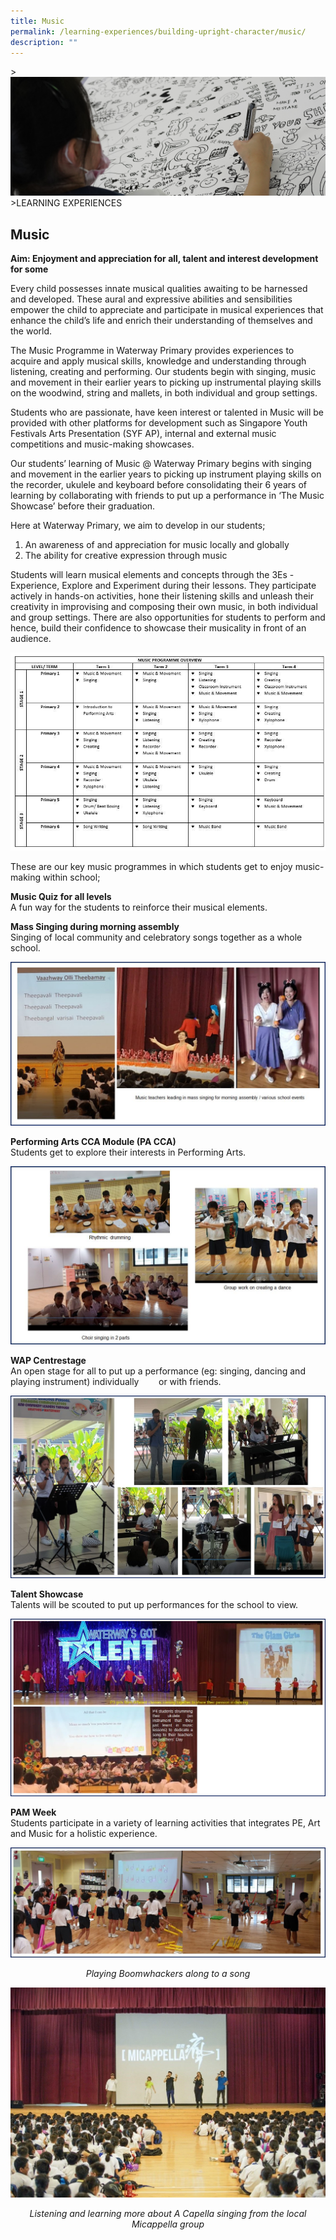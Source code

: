 ```yaml
---
title: Music
permalink: /learning-experiences/building-upright-character/music/
description: ""
---
```

&gt;![](/images/Learning%20Experiences/learning-experiences_banner.jpg)
&gt;LEARNING EXPERIENCES

## Music

**Aim: Enjoyment and appreciation for all, talent and interest development for some**

Every child possesses innate musical qualities awaiting to be harnessed and developed. These aural and expressive abilities and sensibilities empower the child to appreciate and participate in musical experiences that enhance the child’s life and enrich their understanding of themselves and the world.  
 
The Music Programme in Waterway Primary provides experiences to acquire and apply musical skills, knowledge and understanding through listening, creating and performing. Our students begin with singing, music and movement in their earlier years to picking up instrumental playing skills on the woodwind, string and mallets, in both individual and group settings.
 
Students who are passionate, have keen interest or talented in Music will be provided with other platforms for development such as Singapore Youth Festivals Arts Presentation (SYF AP), internal and external music competitions and music-making showcases.

Our students’ learning of Music @ Waterway Primary begins with singing and movement in the earlier years to picking up instrument playing skills on the recorder, ukulele and keyboard before consolidating their 6 years of learning by collaborating with friends to put up a performance in ‘The Music Showcase’ before their graduation.&nbsp;

 

Here at Waterway Primary, we aim to develop in our students;

1. An awareness of and appreciation for music locally and globally
2. The ability for creative expression through music

  

Students will learn musical elements and concepts through the 3Es - Experience, Explore and Experiment during their lessons. They participate actively in hands-on activities, hone their listening skills and unleash their creativity in improvising and composing their own music, in both individual and group settings. There are also opportunities for students to perform and hence, build their confidence to showcase their musicality in front of an audience.

![](/images/Learning%20Experiences/Music%201.jpg)

These are our key music programmes in which students get to enjoy music-making within school;

  

**Music Quiz for all levels**<br>
A fun way for the students to reinforce their musical elements.


**Mass Singing during morning assembly**<br>
Singing of local community and celebratory songs together as a whole school.

![](/images/Learning%20Experiences/Music%202.png)


**Performing Arts CCA Module (PA CCA)**<br>
Students get to explore their interests in Performing Arts.

![](/images/Learning%20Experiences/Music%203.png)

**WAP Centrestage**<br>
An open stage for all to put up a performance (eg: singing, dancing and playing instrument) individually&nbsp;&nbsp;&nbsp; &nbsp;&nbsp;&nbsp;&nbsp;or with friends.

![](/images/Learning%20Experiences/Music%204.png)


**Talent Showcase**<br>
Talents will be scouted to put up performances for the school to view.

![](/images/Learning%20Experiences/Music%205.png)


**PAM Week**<br>
Students participate in a variety of learning activities that integrates PE, Art and Music for a holistic experience.

![](/images/Learning%20Experiences/Music%206.png)
_<center>Playing Boomwhackers along to a song</center>_

![](/images/Learning%20Experiences/Music%207.jpg)
_<center>Listening and learning more about A Capella singing from the local Micappella group</center>_